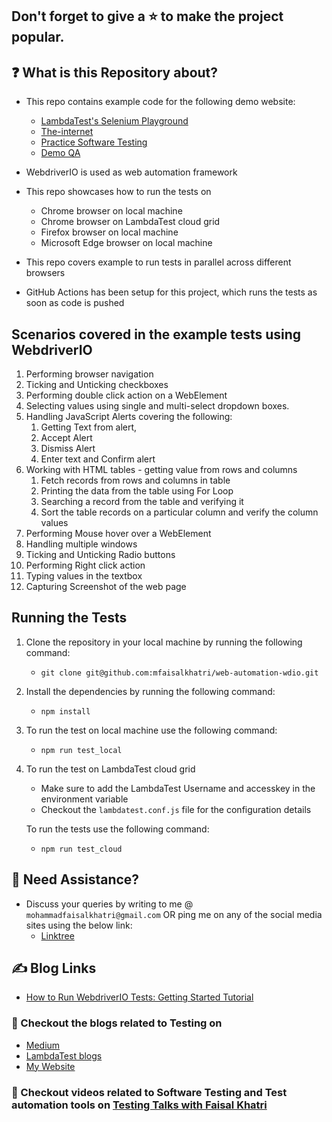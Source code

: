 ## Don't forget to give a :star: to make the project popular.

## :question: What is this Repository about?

- This repo contains example code for the following demo website: 
    - [LambdaTest's Selenium Playground](https://www.lambdatest.com/selenium-playground/)
    - [The-internet](https://the-internet.herokuapp.com/)
    - [Practice Software Testing](https://practicesoftwaretesting.com/)
    - [Demo QA](https://demoqa.com/)

- WebdriverIO is used as web automation framework
- This repo showcases how to run the tests on 
    - Chrome browser on local machine
    - Chrome browser on LambdaTest cloud grid
    - Firefox browser on local machine
    - Microsoft Edge browser on local machine

- This repo covers example to run tests in parallel across different browsers
- GitHub Actions has been setup for this project, which runs the tests as soon as code is pushed

## Scenarios covered in the example tests using WebdriverIO
1. Performing browser navigation
1. Ticking and Unticking checkboxes
1. Performing double click action on a WebElement
1. Selecting values using single and multi-select dropdown boxes.
1. Handling JavaScript Alerts covering the following:
    1. Getting Text from alert, 
    1. Accept Alert
    1. Dismiss Alert
    1. Enter text and Confirm alert
1. Working with HTML tables - getting value from rows and columns
    1. Fetch records from rows and columns in table
    1. Printing the data from the table using For Loop
    1. Searching a record from the table and verifying it 
    1. Sort the table records on a particular column and verify the column values
1. Performing Mouse hover over a WebElement
1. Handling multiple windows
1. Ticking and Unticking Radio buttons
1. Performing Right click action
1. Typing values in the textbox
1. Capturing Screenshot of the web page



## Running the Tests
1. Clone the repository in your local machine by running the following command: 

    - `git clone git@github.com:mfaisalkhatri/web-automation-wdio.git`

1. Install the dependencies by running the following command: 

    - `npm install`

1. To run the test on local machine use the following command:

    - `npm run test_local`

1. To run the test on LambdaTest cloud grid
    - Make sure to add the LambdaTest Username and accesskey in the environment variable
    - Checkout the `lambdatest.conf.js` file for the configuration details

    To run the tests use the following command: 
      - `npm run test_cloud`

## 🧬 Need Assistance?

- Discuss your queries by writing to me @ `mohammadfaisalkhatri@gmail.com`
  OR ping me on any of the social media sites using the below link:
    - [Linktree](https://linktr.ee/faisalkhatri)

## :writing_hand: Blog Links

- [How to Run WebdriverIO Tests: Getting Started Tutorial](https://www.lambdatest.com/blog/webdriverio-tutorial-run-your-first-automation-script/)

### :thought_balloon: Checkout the blogs related to Testing on

- [Medium](https://medium.com/@iamfaisalkhatri)
- [LambdaTest blogs](https://www.lambdatest.com/blog/author/mfaisalkhatri/)
- [My Website](https://mfaisalkhatri.github.io)

### :bookmark: Checkout videos related to Software Testing and Test automation tools on [Testing Talks with Faisal Khatri](https://www.youtube.com/@faisalkhatriqa)
